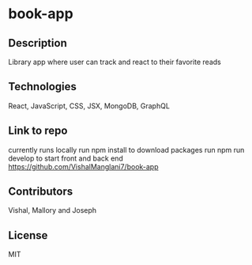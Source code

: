 # book-app
## Description
Library app where user can track and react to their favorite reads
## Technologies
React, JavaScript, CSS, JSX, MongoDB, GraphQL
## Link to repo
currently runs locally
run npm install to download packages
run npm run develop to start front and back end
https://github.com/VishalManglani7/book-app
## Contributors
Vishal, Mallory and Joseph 
## License
MIT 
